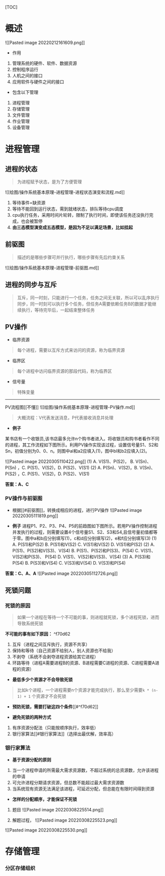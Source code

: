 [TOC]

# 概述
![[Pasted image 20220212161609.png]]

* 作用
1. 管理系统的硬件、软件、数据资源
2. 控制程序运行
3. 人机之间的接口
4. 应用软件与硬件之间的接口

* 包含以下管理
1. 进程管理
2. 存储管理
3. 文件管理
4. 作业管理
5. 设备管理

# 进程管理

## 进程的状态
> 为进程赋予状态，是为了方便管理

![[绘图/操作系统基本原理-进程管理-进程状态演变和流程.md]]

1. 等待事件=缺资源
2. 等待不能回到运行状态，需到就绪状态，排队等待cpu调度
3. cpu执行任务，采用时间片轮转，限制了执行时间，即使该任务还没执行完成，也会被暂停
4. **由三态模型演变成五态模型，是因为不足以满足场景，比如挂起**

## 前驱图
>描述的是哪些步骤可并行执行，哪些步骤有先后约束关系

![[绘图/操作系统基本原理-进程管理-前驱图.md]]

## 进程的同步与互斥
> 互斥，同一时刻，只能进行一个任务，任务之间无关联，所以可以乱序执行
> 同步，同一时刻可以执行多个任务，但任务A需要依赖任务B的数据才能继续执行，等待完毕后，一起结束整体任务

## PV操作
* 临界资源
> 每个进程，需要以互斥方式来访问的资源，称为临界资源

* 临界区
> 每个进程中访问临界资源的那段代码，称为临界区

* 信号量
> 特殊变量

-----

PV流程图[[不懂]]
![[绘图/操作系统基本原理-进程管理-PV操作.md]]

> 大概流程：V代表发送消息，P代表接收消息并处理


* **例子**

某书店有一个收银员,该书店最多允许n个购书者进入。将收银员和购书者看作不同的进程，其工作流程如下图所示。利用PV操作实现该过程，设置信号量S1、S2和Sn，初值分别为0、0、n。则图中al和a2应填入(1)，图中bl和b2应填入(2)。

![[Pasted image 20220305110422.png]]
(1) A.  V(S1)、P(S2)， B.  V(Sn)、P(Sn) ，C.  P(S1)、V(S2)，D.  P(S2)、V(S1) 
(2) A.  P(Sn)、V(S2)，B.  V(Sn)、P(S2) ，C.  P(S1)、V(S2)，D.  P(S2)、V(S1)

**答案：A、C**

### PV操作与前驱图
- 根据[[#前驱图]]，转换成相应的进程，进行PV操作
![[Pasted image 20220305111819.png]]

* **例子**
进程P1、P2、P3、P4、P5的前趋图如下图所示。若用PV操作控制进程并发执行的过程，则需要设置4个信号量S1、S2、S3和S4,且信号量初值都等于零。图中a和b应分别填写(1)，c和d应分别填写(2)，e和f应分别填写(3)
(1) A.  P(S1)和P(S2)          B.  P(S1)和V(S2)
     C.  V(S1)和V(S2)          D.  V(S1)和P(S2)
(2) A.  P(S1)、P(S2)和V(S3)、V(S4)          B.  P(S1)、P(S2)和P(S3)、P(S4)
      C.  V(S1)、V(S2)和P(S3)、 P(S4)         D.  V(S1)、V(S2)和V(S3)、V(S4)
(3) A.  P(S3)和P(S4)          B.  P(S3)和V(S4)
      C.  V(S3)和V(S4)          D.  V(S3)和P(S4)

**答案：C、A、A**
![[Pasted image 20220305112726.png]]

## 死锁问题
### 死锁的原因
> 如果一个进程在等待一个不可能的事，则进程就死锁，多个进程死锁，进而导致系统死锁

**不可能的事有如下原因：** ^f70d62
1. 互斥（进程之间互斥执行，资源不共享）
2. 保持和等待（自己资源不给别人，别人资源也不给我）
3. 不剥夺（系统不会剥夺进程资源给其它进程）
4. 环路等待（进程A需要进程B的资源、B进程需要C进程的资源、C进程需要A进程的资源）

* **最低多少个资源才不会导致死锁**

> 比如k个进程，一个进程需要n个资源才能完成执行，那么至少需要`k * (n-1) + 1` 个资源才不会死锁

* **预防死锁，需要打破这四个条件**[[#^f70d62]]

* **避免死锁的两种方式**
1. 有序资源分配法（只能按顺序执行，效率低）
2. 银行家算法[[#银行家算法]]（选择出最优解，效率高）

### 银行家算法
* **基于资源分配的原则**

1. 当一个进程申请的所需最大需求资源数，不超过系统的总资源数，允许该进程的申请
2. 可允许进程分期请求资源，但总数不能超过最大需求资源数
3. 当系统现有资源无法满足该进程，可延迟分配，但总能在有限时间得到资源

* **怎样的分配顺序，才能保证不死锁**
1. 题目
![[Pasted image 20220308225514.png]]

2. 解题过程，
![[Pasted image 20220308225523.png]]

![[Pasted image 20220308225530.png]]

# 存储管理
### 分区存储组织
